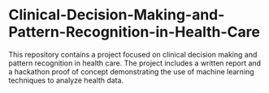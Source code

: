 # Clinical-Decision-Making-and-Pattern-Recognition-in-Health-Care
This repository contains a project focused on clinical decision making and pattern recognition in health care. The project includes a written report and a hackathon proof of concept demonstrating the use of machine learning techniques to analyze health data.
